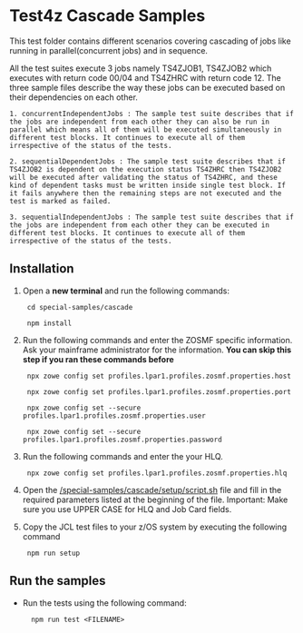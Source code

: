 # Test4z Cascade Samples

This test folder contains different scenarios covering cascading of jobs like running in parallel(concurrent jobs) and in sequence.

All the test suites execute 3 jobs namely TS4ZJOB1, TS4ZJOB2 which executes with return code 00/04 and TS4ZHRC with return code 12. 
The three sample files describe the way these jobs can be executed based on their dependencies on each other.

    1. concurrentIndependentJobs : The sample test suite describes that if the jobs are independent from each other they can also be run in parallel which means all of them will be executed simultaneously in different test blocks. It continues to execute all of them irrespective of the status of the tests.
          
    2. sequentialDependentJobs : The sample test suite describes that if TS4ZJOB2 is dependent on the execution status TS4ZHRC then TS4ZJOB2 will be executed after validating the status of TS4ZHRC, and these kind of dependent tasks must be written inside single test block. If it fails anywhere then the remaining steps are not executed and the test is marked as failed.

    3. sequentialIndependentJobs : The sample test suite describes that if the jobs are independent from each other they can be executed in different test blocks. It continues to execute all of them irrespective of the status of the tests.
    
    
## Installation

1. Open a **new terminal** and run the following commands:
    
        cd special-samples/cascade
    
        npm install

2. Run the following commands and enter the ZOSMF specific information. 
   Ask your mainframe administrator for the information.
   **You can skip this step if you ran these commands before**

        npx zowe config set profiles.lpar1.profiles.zosmf.properties.host
    
        npx zowe config set profiles.lpar1.profiles.zosmf.properties.port
    
        npx zowe config set --secure profiles.lpar1.profiles.zosmf.properties.user
    
        npx zowe config set --secure profiles.lpar1.profiles.zosmf.properties.password

3. Run the following commands and enter the your HLQ.

        npx zowe config set profiles.lpar1.profiles.zosmf.properties.hlq
        
4. Open the [/special-samples/cascade/setup/script.sh](/special-samples/cascade/setup/script.sh)  file and fill in the required parameters listed at the beginning of the file. Important: Make sure you use UPPER CASE for HLQ and Job Card fields.
                                                                 
5. Copy the JCL test files to your z/OS system by executing the following command 

        npm run setup

## Run the samples

* Run the tests using the following command:

        npm run test <FILENAME>

